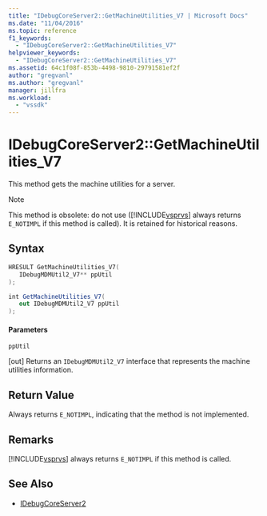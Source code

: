```yaml
---
title: "IDebugCoreServer2::GetMachineUtilities_V7 | Microsoft Docs"
ms.date: "11/04/2016"
ms.topic: reference
f1_keywords:
  - "IDebugCoreServer2::GetMachineUtilities_V7"
helpviewer_keywords:
  - "IDebugCoreServer2::GetMachineUtilities_V7"
ms.assetid: 64c1f08f-853b-4498-9810-29791581ef2f
author: "gregvanl"
ms.author: "gregvanl"
manager: jillfra
ms.workload:
  - "vssdk"
---
```

# IDebugCoreServer2::GetMachineUtilities_V7
This method gets the machine utilities for a server.

> [!NOTE]
>  This method is obsolete: do not use ([!INCLUDE[vsprvs](../../../code-quality/includes/vsprvs_md.md)] always returns `E_NOTIMPL` if this method is called). It is retained for historical reasons.

## Syntax

```cpp
HRESULT GetMachineUtilities_V7(
   IDebugMDMUtil2_V7** ppUtil
);
```

```csharp
int GetMachineUtilities_V7(
   out IDebugMDMUtil2_V7 ppUtil
);
```

#### Parameters
 `ppUtil`

 [out] Returns an `IDebugMDMUtil2_V7` interface that represents the machine utilities information.

## Return Value
 Always returns `E_NOTIMPL`, indicating that the method is not implemented.

## Remarks
 [!INCLUDE[vsprvs](../../../code-quality/includes/vsprvs_md.md)] always returns `E_NOTIMPL` if this method is called.

## See Also
- [IDebugCoreServer2](../../../extensibility/debugger/reference/idebugcoreserver2.md)